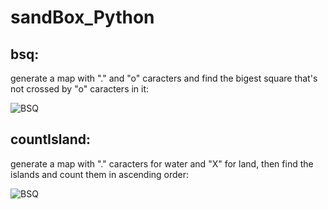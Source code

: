 sandBox_Python
==============

bsq:
----

generate a map with "." and "o" caracters and find the bigest square that's not crossed by "o" caracters in it:  

![BSQ](https://raw.githubusercontent.com/Bridouille/sandBox_Python/master/img/un_bsq.png "BSQ")


countIsland:
------------

generate a map with "." caracters for water and "X" for land, then find the islands and count them in ascending order:  

![BSQ](https://raw.githubusercontent.com/Bridouille/sandBox_Python/master/img/un_count_island.png "BSQ")
